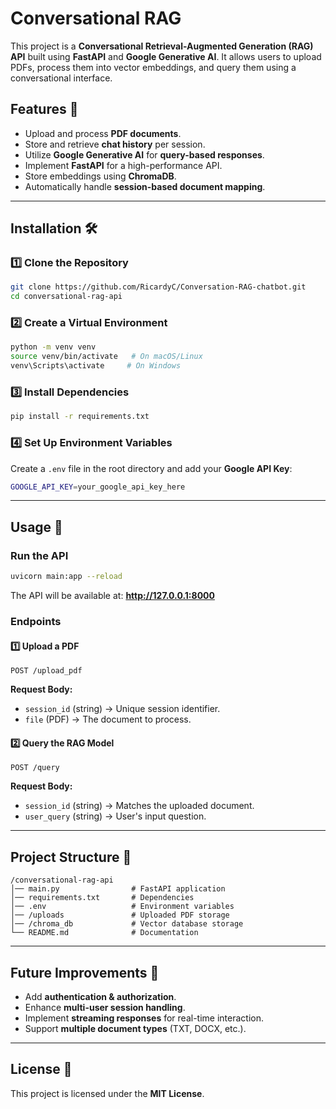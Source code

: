 # Conversational RAG 

This project is a **Conversational Retrieval-Augmented Generation (RAG) API** built using **FastAPI** and **Google Generative AI**. It allows users to upload PDFs, process them into vector embeddings, and query them using a conversational interface.

## Features 🚀
- Upload and process **PDF documents**.
- Store and retrieve **chat history** per session.
- Utilize **Google Generative AI** for **query-based responses**.
- Implement **FastAPI** for a high-performance API.
- Store embeddings using **ChromaDB**.
- Automatically handle **session-based document mapping**.

---

## Installation 🛠️

### 1️⃣ Clone the Repository
```bash
git clone https://github.com/RicardyC/Conversation-RAG-chatbot.git
cd conversational-rag-api
```

### 2️⃣ Create a Virtual Environment
```bash
python -m venv venv
source venv/bin/activate   # On macOS/Linux
venv\Scripts\activate     # On Windows
```

### 3️⃣ Install Dependencies
```bash
pip install -r requirements.txt
```

### 4️⃣ Set Up Environment Variables
Create a `.env` file in the root directory and add your **Google API Key**:
```bash
GOOGLE_API_KEY=your_google_api_key_here
```

---

## Usage 🚦

### **Run the API**
```bash
uvicorn main:app --reload
```
The API will be available at: **http://127.0.0.1:8000**

### **Endpoints**

#### 1️⃣ Upload a PDF
```http
POST /upload_pdf
```
**Request Body:**
- `session_id` (string) → Unique session identifier.
- `file` (PDF) → The document to process.

#### 2️⃣ Query the RAG Model
```http
POST /query
```
**Request Body:**
- `session_id` (string) → Matches the uploaded document.
- `user_query` (string) → User's input question.

---

## Project Structure 📂
```
/conversational-rag-api
│── main.py                # FastAPI application
│── requirements.txt       # Dependencies
│── .env                   # Environment variables
│── /uploads               # Uploaded PDF storage
│── /chroma_db             # Vector database storage
└── README.md              # Documentation
```

---

## Future Improvements 🌱
- Add **authentication & authorization**.
- Enhance **multi-user session handling**.
- Implement **streaming responses** for real-time interaction.
- Support **multiple document types** (TXT, DOCX, etc.).

---

## License 📜
This project is licensed under the **MIT License**.
